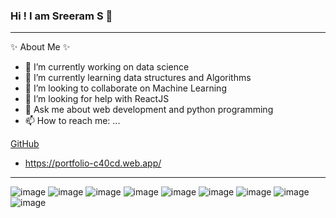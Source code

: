 ### Hi ! I am Sreeram S 👋
----------------------------------------------------------------------------


 ✨ About Me ✨ 

- 🔭 I’m currently working on data science
- 🌱 I’m currently learning data structures and Algorithms
- 👯 I’m looking to collaborate on Machine Learning
- 🤔 I’m looking for help with ReactJS
- 💬 Ask me about web development and python programming
- 📫 How to reach me: ...

[GitHub](http://github.com)

- https://portfolio-c40cd.web.app/


-----------------------------------------------------------------------------------------

![image](https://user-images.githubusercontent.com/40134790/123653666-fd131d80-d84a-11eb-9c3b-3f883b56d33b.png)
![image](https://user-images.githubusercontent.com/40134790/123653781-174cfb80-d84b-11eb-9633-d56799fe0127.png)
![image](https://user-images.githubusercontent.com/40134790/123653846-23d15400-d84b-11eb-9588-4684ef8a44ca.png)
![image](https://user-images.githubusercontent.com/40134790/123654192-74e14800-d84b-11eb-87cd-9c1760ac9f22.png)
![image](https://user-images.githubusercontent.com/40134790/123654277-8aef0880-d84b-11eb-9cb7-295e2046e16a.png)
![image](https://user-images.githubusercontent.com/40134790/123654440-b3770280-d84b-11eb-9d7b-10ab694810dd.png)
![image](https://user-images.githubusercontent.com/40134790/123654531-ce497700-d84b-11eb-9a07-b137040857b7.png)
![image](https://user-images.githubusercontent.com/40134790/123655270-76f7d680-d84c-11eb-964d-606f4226177c.png)
![image](https://user-images.githubusercontent.com/40134790/123655115-529bfa00-d84c-11eb-9152-f6173d7af455.png)







